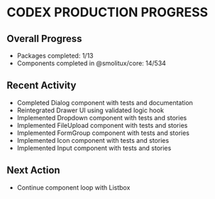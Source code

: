 # CODEX PRODUCTION PROGRESS

## Overall Progress
- Packages completed: 1/13
- Components completed in @smolitux/core: 14/534


## Recent Activity
- Completed Dialog component with tests and documentation
- Reintegrated Drawer UI using validated logic hook
- Implemented Dropdown component with tests and stories
- Implemented FileUpload component with tests and stories
- Implemented FormGroup component with tests and stories
- Implemented Icon component with tests and stories
- Implemented Input component with tests and stories

## Next Action
- Continue component loop with Listbox


